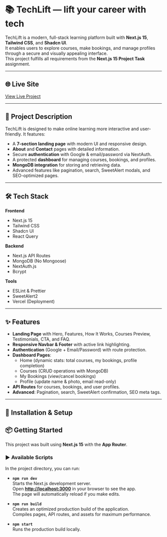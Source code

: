 # 📚 TechLift — lift your career with tech

TechLift is a modern, full-stack learning platform built with **Next.js 15**, **Tailwind CSS**, and **Shadcn UI**.  
It enables users to explore courses, make bookings, and manage profiles through a secure and visually appealing interface.  
This project fulfills all requirements from the **Next.js 15 Project Task** assignment.

---

## 🌐 Live Site
[View Live Project](https://learnedge-three.vercel.app/)  



---

## 📝 Project Description
TechLift is designed to make online learning more interactive and user-friendly. It features:
- A **7-section landing page** with modern UI and responsive design.
- **About** and **Contact** pages with detailed information.
- Secure **authentication** with Google & email/password via NextAuth.
- A protected **dashboard** for managing courses, bookings, and profiles.
- **MongoDB integration** for storing and retrieving data.
- Advanced features like pagination, search, SweetAlert modals, and SEO-optimized pages.

---

## 🛠 Tech Stack
**Frontend**
- Next.js 15  
- Tailwind CSS  
- Shadcn UI  
- React Query  

**Backend**
- Next.js API Routes  
- MongoDB (No Mongoose)  
- NextAuth.js  
- Bcrypt  

**Tools**
- ESLint & Prettier  
- SweetAlert2  
- Vercel (Deployment)

---

## ✨ Features
- **Landing Page** with Hero, Features, How It Works, Courses Preview, Testimonials, CTA, and FAQ.
- **Responsive Navbar & Footer** with active link highlighting.
- **Authentication** (Google + Email/Password) with route protection.
- **Dashboard Pages**:  
  - Home (dynamic stats: total courses, my bookings, profile completion)  
  - Courses (CRUD operations with MongoDB)  
  - My Bookings (view/cancel bookings)  
  - Profile (update name & photo, email read-only)  
- **API Routes** for courses, bookings, and user profiles.
- **Advanced**: Pagination, search, SweetAlert confirmation, SEO meta tags.

---

## 🔧 Installation & Setup

## 📦 Getting Started

This project was built using **Next.js 15** with the **App Router**.

### ▶ Available Scripts

In the project directory, you can run:

- **`npm run dev`**  
  Starts the Next.js development server.  
  Open **[http://localhost:3000](http://localhost:3000)** in your browser to see the app.  
  The page will automatically reload if you make edits.

- **`npm run build`**  
  Creates an optimized production build of the application.  
  Compiles pages, API routes, and assets for maximum performance.

- **`npm start`**  
  Runs the production build locally.
